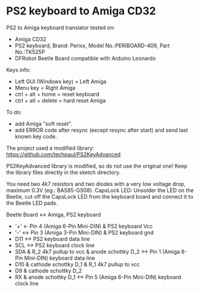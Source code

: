 # PS2 keyboard to Amiga CD32

PS2 to Amiga keyboard translator tested on:
- Amiga CD32
- PS2 keyboard, Brand: Perixx, Model No.:PERIBOARD-409, Part No.:TK525P
- DFRobot Beetle Board compatible with Arduino Leonardo

Keys info:
- Left GUI (Windows key) = Left Amiga
- Menu key = Right Amiga
- ctrl + alt + home = reset keyboard
- ctrl + alt + delete = hard reset Amiga

To do:
- add Amiga "soft reset".
- add ERROR code after resync (except resync after start) and send last known key code.

The project used a modified library: https://github.com/techpaul/PS2KeyAdvanced

PS2KeyAdvanced library is modified, so do not use the original one!
Keep the library files directly in the sketch directory.

You need two 4k7 resistors
and two diodes with a very low voltage drop, maximum 0.3V (eg.: BAS85-GS08).
CapsLock LED:
Unsolder the LED on the Beetle, cut off the CapsLock LED from the keyboard board and connect it to the Beetle LED pads.

Beetle Board <-> Amiga, PS2 keyboard
- '+' <- Pin 4 (Amiga 6-Pin Mini-DIN) & PS2 keyboard Vcc
- '-' <-> Pin 3 (Amiga 3-Pin Mini-DIN) & PS2 keyboard gnd
- D11 <-> PS2 keyboard data line
- SCL <-> PS2 keyboard clock line
- SDA & R_2 4k7 pullup to vcc & anode schottky D_2 <-> Pin 1 (Amiga 6-Pin Mini-DIN) keyboard data line
- D10 & cathode schottky D_1 & R_1 4k7 pullup to vcc
- D9 & cathode schottky D_2
- RX & anode schottky D_1 <-> Pin 5 (Amiga 6-Pin Mini-DIN) keyboard clock line

